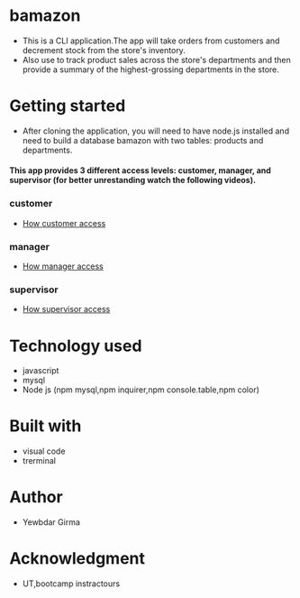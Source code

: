 # bamazon
* This is a CLI application.The app will take  orders from customers and decrement stock from the store's inventory.
* Also use to track product sales across the store's departments and then provide a summary of the highest-grossing departments in the store.
# Getting started
* After cloning the application, you will need to have node.js installed and need to build a database bamazon with two tables: products and departments.
#### This app provides 3 different access levels: customer, manager, and supervisor (for better unrestanding watch the following videos).
### customer
  * [How customer access](https://drive.google.com/file/d/15KkCDAD7WrKPlwqm0XNGm5OPK-acO9lu/view)
### manager
  * [How manager access](https://drive.google.com/file/d/1hFuB2rri9Q03FsGajmc9usv6CbykwHkQ/view?usp=drivesdk )
### supervisor
  * [How supervisor access](https://drive.google.com/file/d/1OXiKWjL4hXc-3ahmpwrPDBxnxBtZE1u_/view)
# Technology used
 * javascript
 * mysql
 * Node js (npm mysql,npm inquirer,npm console.table,npm color)
# Built with
 * visual code 
 * trerminal
# Author
 * Yewbdar Girma
# Acknowledgment
 * UT,bootcamp instractours
 

